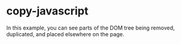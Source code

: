 # copy-javascript
In this example, you can see parts of the DOM tree being removed, duplicated, and placed elsewhere on the page.

